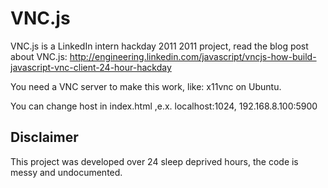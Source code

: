 VNC.js
======
VNC.js is a LinkedIn intern hackday 2011 2011 project, read the blog post about VNC.js: http://engineering.linkedin.com/javascript/vncjs-how-build-javascript-vnc-client-24-hour-hackday

You need a VNC server to make this work, like: x11vnc on Ubuntu.

You can change host in index.html ,e.x. localhost:1024, 192.168.8.100:5900

Disclaimer
----------
This project was developed over 24 sleep deprived hours, the code is messy and undocumented.
